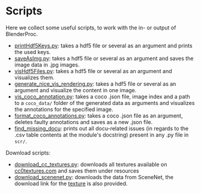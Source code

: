 # Scripts

Here we collect some useful scripts, to work with the in- or output of BlenderProc.

* [printHdf5Keys.py](printHdf5Keys.py): takes a hdf5 file or several as an argument and prints the used keys.
* [saveAsImg.py](saveAsImg.py): takes a hdf5 file or several as an argument and saves the image data in .jpg images.
* [visHdf5Files.py](visHdf5Files.py): takes a hdf5 file or several as an argument and visualizes them.
* [generate_nice_vis_rendering.py](generate_nice_vis_rendering.py): takes a hdf5 file or several as an argument and visualize the content in one image.
* [vis_coco_annotation.py](vis_coco_annotation.py): takes a coco .json file, image index and a path to a `coco_data/` folder of the generated data as arguments and visualizes the annotations for the specified image.
* [format_coco_annotations.py](format_coco_annotations.py): takes a coco .json file as an argument, deletes faulty annotations and saves as a new .json file.
* [find_missing_docu](find_missing_docu.py): prints out all docu-related issues (in regards to the .csv table contents at the module's docstring) present in any .py file in `scr/`.

Download scripts:
* [download_cc_textures.py](download_cc_textures.py): downloads all textures available on [cc0textures.com](http://cc0textures.com) and saves them under resources
* [download_scenenet.py](download_scenenet.py): downloads the data from SceneNet, the download link for the [texture]( http://tinyurl.com/zpc9ppb) is also provided.
